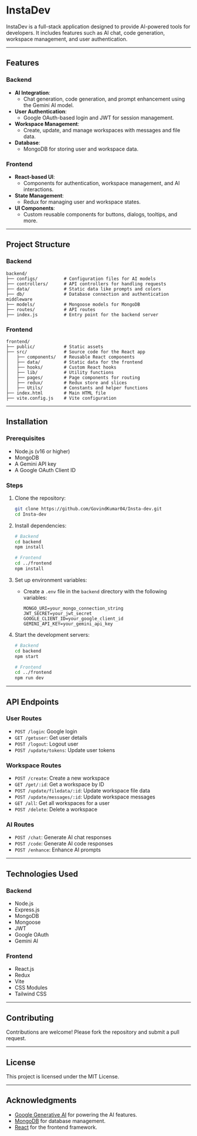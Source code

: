 # InstaDev

InstaDev is a full-stack application designed to provide AI-powered tools for developers. It includes features such as AI chat, code generation, workspace management, and user authentication.

---

## Features

### Backend
- **AI Integration**: 
  - Chat generation, code generation, and prompt enhancement using the Gemini AI model.
- **User Authentication**:
  - Google OAuth-based login and JWT for session management.
- **Workspace Management**:
  - Create, update, and manage workspaces with messages and file data.
- **Database**:
  - MongoDB for storing user and workspace data.

### Frontend
- **React-based UI**:
  - Components for authentication, workspace management, and AI interactions.
- **State Management**:
  - Redux for managing user and workspace states.
- **UI Components**:
  - Custom reusable components for buttons, dialogs, tooltips, and more.

---

## Project Structure

### Backend
```
backend/
├── configs/          # Configuration files for AI models
├── controllers/      # API controllers for handling requests
├── data/             # Static data like prompts and colors
├── db/               # Database connection and authentication middleware
├── models/           # Mongoose models for MongoDB
├── routes/           # API routes
├── index.js          # Entry point for the backend server
```

### Frontend
```
frontend/
├── public/           # Static assets
├── src/              # Source code for the React app
│   ├── components/   # Reusable React components
│   ├── data/         # Static data for the frontend
│   ├── hooks/        # Custom React hooks
│   ├── lib/          # Utility functions
│   ├── pages/        # Page components for routing
│   ├── redux/        # Redux store and slices
│   ├── Utils/        # Constants and helper functions
├── index.html        # Main HTML file
├── vite.config.js    # Vite configuration
```

---

## Installation

### Prerequisites
- Node.js (v16 or higher)
- MongoDB
- A Gemini API key
- A Google OAuth Client ID

### Steps
1. Clone the repository:
   ```bash
   git clone https://github.com/GovindKumar04/Insta-dev.git
   cd Insta-dev
   ```

2. Install dependencies:
   ```bash
   # Backend
   cd backend
   npm install

   # Frontend
   cd ../frontend
   npm install
   ```

3. Set up environment variables:
   - Create a `.env` file in the `backend` directory with the following variables:
     ```plaintext
     MONGO_URI=your_mongo_connection_string
     JWT_SECRET=your_jwt_secret
     GOOGLE_CLIENT_ID=your_google_client_id
     GEMINI_API_KEY=your_gemini_api_key
     ```

4. Start the development servers:
   ```bash
   # Backend
   cd backend
   npm start

   # Frontend
   cd ../frontend
   npm run dev
   ```

---

## API Endpoints

### User Routes
- `POST /login`: Google login
- `GET /getuser`: Get user details
- `POST /logout`: Logout user
- `POST /update/tokens`: Update user tokens

### Workspace Routes
- `POST /create`: Create a new workspace
- `GET /get/:id`: Get a workspace by ID
- `POST /update/filedata/:id`: Update workspace file data
- `POST /update/messages/:id`: Update workspace messages
- `GET /all`: Get all workspaces for a user
- `POST /delete`: Delete a workspace

### AI Routes
- `POST /chat`: Generate AI chat responses
- `POST /code`: Generate AI code responses
- `POST /enhance`: Enhance AI prompts

---

## Technologies Used

### Backend
- Node.js
- Express.js
- MongoDB
- Mongoose
- JWT
- Google OAuth
- Gemini AI

### Frontend
- React.js
- Redux
- Vite
- CSS Modules
- Tailwind CSS

---

## Contributing
Contributions are welcome! Please fork the repository and submit a pull request.

---

## License
This project is licensed under the MIT License.

---

## Acknowledgments
- [Google Generative AI](https://ai.google/) for powering the AI features.
- [MongoDB](https://www.mongodb.com/) for database management.
- [React](https://reactjs.org/) for the frontend framework.
